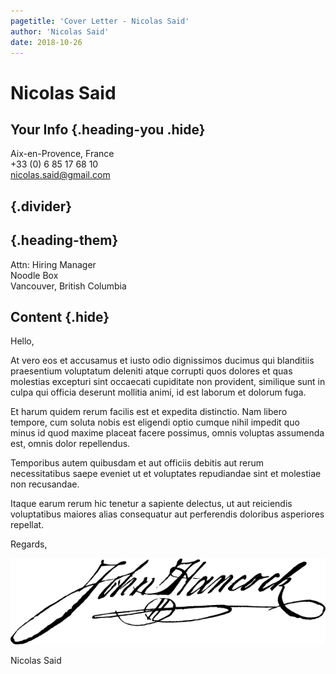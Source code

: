 ```yaml
---
pagetitle: 'Cover Letter - Nicolas Said'
author: 'Nicolas Said'
date: 2018-10-26
---
```


# Nicolas Said
## Your Info {.heading-you .hide}
Aix-en-Provence, France\
+33 (0) 6 85 17 68 10\
nicolas.said@gmail.com

## {.divider}

## {.heading-them}
Attn: Hiring Manager\
Noodle Box\
Vancouver, British Columbia

## Content {.hide} 
Hello,

At vero eos et accusamus et iusto odio dignissimos ducimus qui
blanditiis praesentium voluptatum deleniti atque corrupti quos dolores
et quas molestias excepturi sint occaecati cupiditate non provident,
similique sunt in culpa qui officia deserunt mollitia animi, id est
laborum et dolorum fuga.

Et harum quidem rerum facilis est et expedita distinctio. Nam libero
tempore, cum soluta nobis est eligendi optio cumque nihil impedit quo
minus id quod maxime placeat facere possimus, omnis voluptas assumenda
est, omnis dolor repellendus. 

Temporibus autem quibusdam et aut officiis debitis aut rerum
necessitatibus saepe eveniet ut et voluptates repudiandae sint et
molestiae non recusandae.

Itaque earum rerum hic tenetur a sapiente delectus, ut aut reiciendis
voluptatibus maiores alias consequatur aut perferendis doloribus
asperiores repellat.

Regards,

![](static/sig.png)

Nicolas Said
